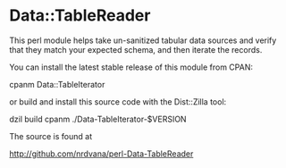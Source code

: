 # Data::TableReader

This perl module helps take un-sanitized tabular data sources and verify that
they match your expected schema, and then iterate the records.

You can install the latest stable release of this module from CPAN:

  cpanm Data::TableIterator

or build and install this source code with the Dist::Zilla tool:

  dzil build
  cpanm ./Data-TableIterator-$VERSION

The source is found at

  http://github.com/nrdvana/perl-Data-TableReader
